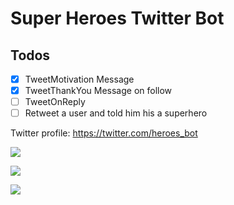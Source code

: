 # Super Heroes Twitter Bot

## Todos

- [x] TweetMotivation Message
- [x] TweetThankYou Message on follow
- [ ] TweetOnReply
- [ ] Retweet a user and told him his a superhero

Twitter profile: https://twitter.com/heroes_bot

![](https://lh3.googleusercontent.com/9W5m21HvcpJRNYy9qdBGxPmsdg8l8a9yi30ao8GMUQxIGdgmjpxl2QpK5lthCmG2OEMQJoFA9gcO0jNcitZOQBMWV62k0YEeAEtrCpdPMYJZWJxB0flRHPUKcthpVXHNrH-FeTCAecV0GiMr9u8NIGDtivtYtTszz9N9ihplLaM0u4T19nwB7PLF21-7P7hIPHj1i-mG-GnXyidjhvRDPb_3EwKDvBMtwcxrb80JJZp7rZIUmMPlSq6tH3sXi5LorTe4Nm4V8CVilQ_jWX1hPLuClV72UR7xvjWkTj5XNv2oAwYzsIhoRGYOGNLxLANI0r31e_zm0ES3RyKHpVFsRTF2oXOKG18s0bG1hD0xjJv6fkO2hJ9JA0fAJkCgg-ZPSoRdQ-zrARL8RAGp96mtRRWybAbJFoZXMf0hHYfpCaa3DFspbVwcnX1kB2_yzz5UReJAYBwpqxK2IV22XjCxNxt5EiUluvalPVau-2In3WvTaizMrmKM00ckBtSpXYIdGJSDg6HgTZjVHrR_ugAGkVrirqIvm0MKIMFqpU946z5m_yJ1dH8sTrTaCm3uSRXvnSwsjpJOIhWj4IZ8rAuXaS5wnFOoBk4Eq4gYtyofhsDJ78rg8rF2=w2446-h1552-no)

![](https://lh3.googleusercontent.com/RJMmqggsLiXBieFnuS18bE4z2yo0SxytQXDccukSA_AWtHh-o2xeTOFD02ipLwlyYoaiK1haiMeTJtkO2PiHzPNUN_olvWdsmUXn60_xOJ5iAH4KBro90-6TbziT-lO9wiKp7iAYfEwquHBSoBAilB8NoL4Z2xbIVBKVJHJtSss8PwCmqAA5jeTCZBincTOj54LILoU4epjrws5tzsu2RN4xVLTbFW2gXauOcGEKeP-QLWHe8eaP_MweeBnAsFiCtGHR9uAiz-X7odrJR5BRZ19MCPWdYBOyuO45UH7DEkYhN3jFAeiq9QwtzZp4OBmofpsyLcQywnpDuBWjGXKhF4IVpDFh8HGxkyV0fG8LTu19HRgtkYHLZ4nDmgOfKIdJVpfeutBAPqhj70zxDUn-j5NTwehxtS7X22wxSn-zfFbv5X9Ge5LWOGxOWPDXFWTlEAGYKbe8iVrdMUmiiQANpZYdLDFEkq6QA1KQih30M8LHem6YKy1InxJCq5N-rUjkuxLSZMMy0nYCEif8DZUkQscmisNoUtHLpgRUHfPJjigpwAAQUpn8HJbeK0VkWRdiXPlOEJMps0qk_AUQyn43NVtBdidjc0kt0tzapjldmW0G73Up=w2446-h1552-no)

![](https://lh3.googleusercontent.com/8HKKoVsH7Fptbo4ZHLI54TAG7ro3pAhxFdDIGmvYd1KLEQoUSsxOmTTilYKI_40n5sdW4bID70p4tt-AGUU98qTtFShVZG5R0fm2J7j2uyOjumqau85ZXh88zrU0VW-0pPJHkLbGJMAho7DRJKW_7GRmrVfA6WEd0UF31nXsnLfbfaIU4PMxKrnMJiVI4Z69uO1bPDT7QpF0iQLZJ8o5eK9MMzVeDS_WguwOYvvogjBdaaekio0AoOfF3W8hQkOhI9aeBblutC16MX_FrN1ldGMze9EBMr_5861_G4J0C4KC1xRrLtU9DpAWwZBuyLcANtJlmfB6yewr4Bh4cWuRziRJFQ2WY8rqG7wQkW1lL4fpXmWamOqpZrwIDBRFtMibswuMnlFQS6hXGEHOwrs79TahHhlQPQ7pfFfnVyVrVeUbZb0ZWRwNn8FlW_HEHSw6WRVZhZtJ8C4imxEUL0RjSCKJ1sIOL7pOJcKWQFYo4AlQQ3_MfqIgW6W-P5cmc7TbBLaaVXIYKnsZSbejuQPWQykZfQXHP-taq2YgwlySD2R2PmlRnodF6zXc34fAE3XdKlyTyOsKJJYhrk2utxkWMsa2eGDUdSjnw9uSx2HcRXDpGQpu=w2446-h1552-no)
